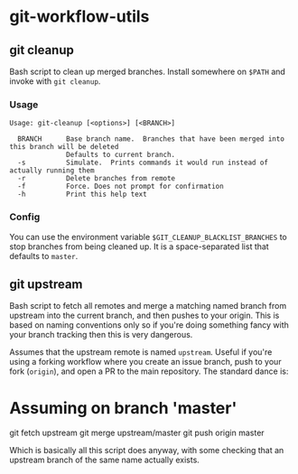 # git-workflow-utils

## git cleanup
Bash script to clean up merged branches.  Install somewhere on `$PATH` and invoke with `git cleanup`.

### Usage

```
Usage: git-cleanup [<options>] [<BRANCH>]

  BRANCH      Base branch name.  Branches that have been merged into this branch will be deleted
              Defaults to current branch.
  -s          Simulate.  Prints commands it would run instead of actually running them
  -r          Delete branches from remote
  -f          Force. Does not prompt for confirmation
  -h          Print this help text
```


### Config

You can use the environment variable `$GIT_CLEANUP_BLACKLIST_BRANCHES` to stop branches from being cleaned up.  It is a space-separated list that defaults to `master`.

## git upstream
Bash script to fetch all remotes and merge a matching named branch from upstream into the current branch, and then pushes to your origin.  This is based on naming conventions only so if you're doing something fancy with your branch tracking then this is very dangerous.

Assumes that the upstream remote is named `upstream`.  Useful if you're using a forking workflow where you create an issue branch, push to your fork (`origin`), and open a PR to the main repository.  The standard dance is:

  # Assuming on branch 'master'
  git fetch upstream
  git merge upstream/master
  git push origin master

Which is basically all this script does anyway, with some checking that an upstream branch of the same name actually exists.
